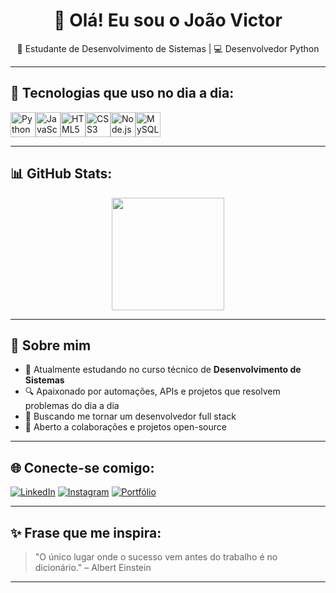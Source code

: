 <h1 align="center">👋 Olá! Eu sou o João Victor</h1>
<p align="center">
  🧠 Estudante de Desenvolvimento de Sistemas | 💻 Desenvolvedor Python
</p>

---

## 🧰 Tecnologias que uso no dia a dia:

<div style="display: flex; flex-direction: row;">
  <img src="https://cdn.jsdelivr.net/gh/devicons/devicon/icons/python/python-original.svg" width="40" alt="Python" />
  <img src="https://cdn.jsdelivr.net/gh/devicons/devicon/icons/javascript/javascript-original.svg" width="40" alt="JavaScript" />
  <img src="https://cdn.jsdelivr.net/gh/devicons/devicon/icons/html5/html5-original.svg" width="40" alt="HTML5" />
  <img src="https://cdn.jsdelivr.net/gh/devicons/devicon/icons/css3/css3-original.svg" width="40" alt="CSS3" />
  <img src="https://cdn.jsdelivr.net/gh/devicons/devicon/icons/nodejs/nodejs-original.svg" width="40" alt="Node.js" />
  <img src="https://cdn.jsdelivr.net/gh/devicons/devicon/icons/mysql/mysql-original.svg" width="40" alt="MySQL" />

</div>

---

## 📊 GitHub Stats:

<div align="center">
  <img height="180em" src="https://github-readme-stats.vercel.app/api?username=joaovictor-dev&show_icons=true&theme=radical&count_private=true" />
  
</div>

---

## 🚀 Sobre mim

- 📘 Atualmente estudando no curso técnico de **Desenvolvimento de Sistemas**
- 🔍 Apaixonado por automações, APIs e projetos que resolvem problemas do dia a dia
- 🎯 Buscando me tornar um desenvolvedor full stack
- 🤝 Aberto a colaborações e projetos open-source

---

## 🌐 Conecte-se comigo:

[![LinkedIn](https://img.shields.io/badge/-LinkedIn-blue?style=flat-square&logo=linkedin&logoColor=white)](https://linkedin.com/in/seu-usuario)
[![Instagram](https://img.shields.io/badge/-Instagram-purple?style=flat-square&logo=instagram&logoColor=white)](https://instagram.com/seu-usuario)
[![Portfólio](https://img.shields.io/badge/-Portfolio-000?style=flat-square&logo=firefox&logoColor=white)](https://seuportfolio.com)

---

## ✨ Frase que me inspira:

> "O único lugar onde o sucesso vem antes do trabalho é no dicionário." – Albert Einstein

---

